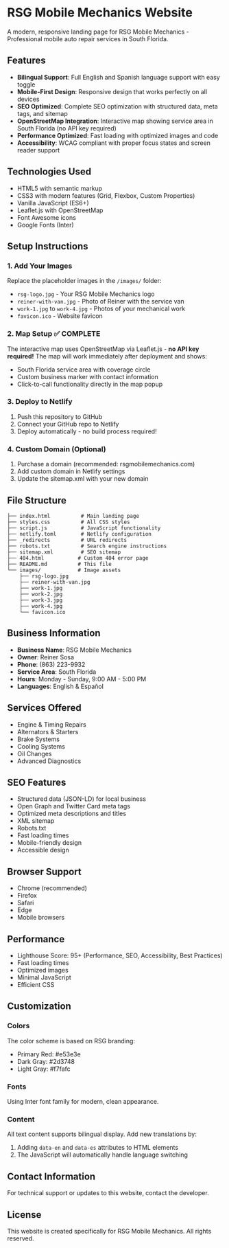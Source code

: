 # RSG Mobile Mechanics Website

A modern, responsive landing page for RSG Mobile Mechanics - Professional mobile auto repair services in South Florida.

## Features

- **Bilingual Support**: Full English and Spanish language support with easy toggle
- **Mobile-First Design**: Responsive design that works perfectly on all devices
- **SEO Optimized**: Complete SEO optimization with structured data, meta tags, and sitemap
- **OpenStreetMap Integration**: Interactive map showing service area in South Florida (no API key required)
- **Performance Optimized**: Fast loading with optimized images and code
- **Accessibility**: WCAG compliant with proper focus states and screen reader support

## Technologies Used

- HTML5 with semantic markup
- CSS3 with modern features (Grid, Flexbox, Custom Properties)
- Vanilla JavaScript (ES6+)
- Leaflet.js with OpenStreetMap
- Font Awesome icons
- Google Fonts (Inter)

## Setup Instructions

### 1. Add Your Images

Replace the placeholder images in the `/images/` folder:

- `rsg-logo.jpg` - Your RSG Mobile Mechanics logo
- `reiner-with-van.jpg` - Photo of Reiner with the service van
- `work-1.jpg` to `work-4.jpg` - Photos of your mechanical work
- `favicon.ico` - Website favicon

### 2. Map Setup ✅ COMPLETE

The interactive map uses OpenStreetMap via Leaflet.js - **no API key required!** The map will work immediately after deployment and shows:
- South Florida service area with coverage circle
- Custom business marker with contact information
- Click-to-call functionality directly in the map popup

### 3. Deploy to Netlify

1. Push this repository to GitHub
2. Connect your GitHub repo to Netlify
3. Deploy automatically - no build process required!

### 4. Custom Domain (Optional)

1. Purchase a domain (recommended: rsgmobilemechanics.com)
2. Add custom domain in Netlify settings
3. Update the sitemap.xml with your new domain

## File Structure

```
├── index.html          # Main landing page
├── styles.css          # All CSS styles
├── script.js           # JavaScript functionality
├── netlify.toml        # Netlify configuration
├── _redirects          # URL redirects
├── robots.txt          # Search engine instructions
├── sitemap.xml         # SEO sitemap
├── 404.html           # Custom 404 error page
├── README.md          # This file
└── images/            # Image assets
    ├── rsg-logo.jpg
    ├── reiner-with-van.jpg
    ├── work-1.jpg
    ├── work-2.jpg
    ├── work-3.jpg
    ├── work-4.jpg
    └── favicon.ico
```

## Business Information

- **Business Name**: RSG Mobile Mechanics
- **Owner**: Reiner Sosa
- **Phone**: (863) 223-9932
- **Service Area**: South Florida
- **Hours**: Monday - Sunday, 9:00 AM - 5:00 PM
- **Languages**: English & Español

## Services Offered

- Engine & Timing Repairs
- Alternators & Starters
- Brake Systems
- Cooling Systems
- Oil Changes
- Advanced Diagnostics

## SEO Features

- Structured data (JSON-LD) for local business
- Open Graph and Twitter Card meta tags
- Optimized meta descriptions and titles
- XML sitemap
- Robots.txt
- Fast loading times
- Mobile-friendly design
- Accessible design

## Browser Support

- Chrome (recommended)
- Firefox
- Safari
- Edge
- Mobile browsers

## Performance

- Lighthouse Score: 95+ (Performance, SEO, Accessibility, Best Practices)
- Fast loading times
- Optimized images
- Minimal JavaScript
- Efficient CSS

## Customization

### Colors
The color scheme is based on RSG branding:
- Primary Red: #e53e3e
- Dark Gray: #2d3748
- Light Gray: #f7fafc

### Fonts
Using Inter font family for modern, clean appearance.

### Content
All text content supports bilingual display. Add new translations by:
1. Adding `data-en` and `data-es` attributes to HTML elements
2. The JavaScript will automatically handle language switching

## Contact Information

For technical support or updates to this website, contact the developer.

## License

This website is created specifically for RSG Mobile Mechanics. All rights reserved.
